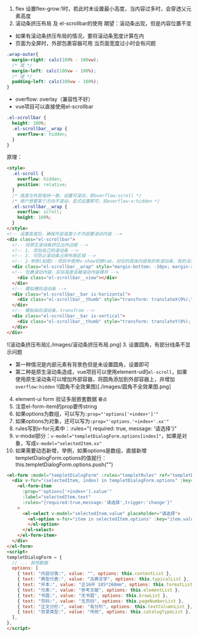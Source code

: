 1. flex 设置flex-grow:1时，若此时未设置最小高度，当内容过多时，会穿透父元素高度
2. 滚动条挤压布局 及 el-scrollbar的使用
期望：滚动条出现，但是内容位置不变
- 如果有滚动条挤压布局的情况，要将滚动条宽度计算在内
- 页面为全屏时，外部包裹容器可用
当页面宽度过小时会有问题
```css
.wrap-outer{
  margin-right: calc(100% - 100vw); 
  /* 或 */
  margin-left: calc(100vw - 100%);
  /* 或 */
  padding-left: calc(100vw - 100%);
}
```
- overflow: overlay（兼容性不好）
- vue项目可以直接使用el-scrollbar
```css
.el-scrollbar {
  height: 100%;
  .el-scrollbar__wrap {
    overflow-x: hidden;
  }
}
```
原理：
```html
<style>
  .el-scroll {
    overflow: hidden;
    position: relative;
  }
  /* 高度与外层保持一致，设置可滚动，即overflow:scroll */
  /* 用户想要某个方向不滚动，显式设置即可，如overflow-x:hidden */
  .el-scrollbar__wrap {
    overflow: scroll;
    height: 100%;
  }
</style>
<!-- 设置高度后，确保外层高度小于内部要滚动内容 -->
<div class="el-scrollbar">
  <!-- 将原生滚动条挤压出外边框 -->
  <!-- 1. 添加自己的滚动条 -->
  <!-- 2. 可防止滚动条占用布局区域 -->
  <!-- 2-举例(如图)：项目中使用v-show切换tab，对应的具体内容有的有滚动条，有的没有，如果统一布局时，滚动条会占用整体宽度的一部分，没有滚动条的局部页面就会多一条滚动条宽度的空白区域 -->
  <div class="el-scrollbar__wrap" style="margin-bottom: -10px; margin-right: -10px;">
  <!-- 包裹滚动内容，实际高度会被滚动内容撑开 -->
    <div class="el-scrollbar__view"></div>
  </div>
  <!-- 模拟横向滚动条 -->
  <div class="el-scrollbar__bar is-horizontal">
    <div class="el-scrollbar__thumb" style="transform: translateX(0%);"><div>
  </div>
  <!-- 模拟纵向滚动条，transfrom -->
  <div class="el-scrollbar__bar is-vertical">
    <div class="el-scrollbar__thumb" style="transform: translateY(0%); height: 51.4894%;"></div>
  </div>
</div>
```
!(滚动条挤压布局)[./images/滚动条挤压布局.png]
3. 设置圆角，有部分线条不显示问题
- 第一种情况是内部元素有背景色但是未设置圆角，设置即可
- 第二种是原生滚动条造成，vue项目可以使用element-ui的`el-scroll`，如果使用原生滚动条可以增加外部容器，将圆角添加到外部容器上，并增加`overflow:hidden`
!(圆角不全效果图)[./images/圆角不全效果图.png]
4. element-ui form 验证多层嵌套数据
`要点`
1. 注意el-form-item的prop要传string 
2. 如果options为数组，可以写为`:prop="'options['+index+']'"`
3. 如果options为对象，还可以写为`:prop="'options.'+index+'.xx'"`
4. rules写到v-for元素中：:rules="{ required: true, message: '请选择'}"
5. v-modal部分：`v-model="templetDialogForm.options[index]"`，如果是对象，写成`v-model="selectedItem.xx"`
6. 如果需要动态新增，举例，如果options是数组，直接新增templetDialogForm.options的值就行：this.templetDialogForm.options.push("")
```html
<el-form :model="templetDialogForm" :rules="templetRules" ref="templetDialogForm">
  <div v-for="(selectedItem, index) in templetDialogForm.options" :key="selectedItem.name + '_' + index">
    <el-form-item
      :prop="'options['+index+'].value'"
      :label="selectedItem.text"
      :rules="{required:true,message:'请选择',trigger:'change'}"
    >
      <el-select v-model="selectedItem.value" placeholder="请选择">
        <el-option v-for="item in selectedItem.options" :key="item.value" :value="item.value" :label="item.name" :title="item.name">
        </el-option>
      </el-select>
    </el-form-item>
  </div>
</el-form>
<script>
templetDialogForm = {
  // ... 其他数据
  options: [
    { text: "内容分类:", value: "", options: this.contentList },
    { text: "典型代表:", value: "古典文学", options: this.typicalList },
    { text: "开本:", value: "正16开 185*260mm", options: this.formatList },
    { text: "元素:", value: "参考文献", options: this.elementList },
    { text: "书眉:", value: "无书眉", options: this.browList },
    { text: "页码:", value: "无页码", options: this.pageNumberList },
    { text: "正文分栏:", value: "有分栏", options: this.textColumnList },
    { text: "目录类型:", value: "传统", options: this.catalogTypeList },
  ],
},
</script>
```
